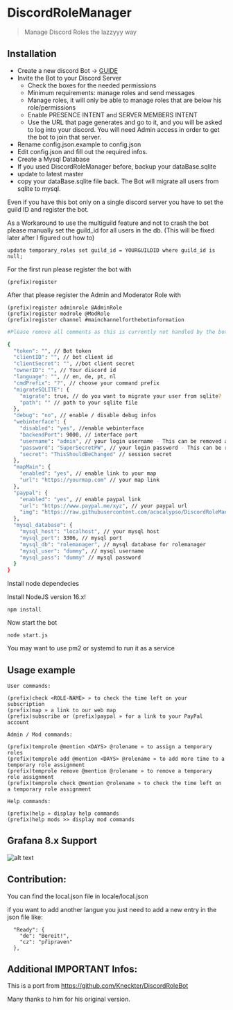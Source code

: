 # DiscordRoleManager
> Manage Discord Roles the lazzyyy way


## Installation

- Create a new discord Bot -> [GUIDE](https://discordpy.readthedocs.io/en/latest/discord.html)
- Invite the Bot to your Discord Server
	- Check the boxes for the needed permissions
	- Minimum requirements: manage roles and send messages
	- Manage roles, it will only be able to manage roles that are below his role/permissions
	- Enable PRESENCE INTENT and SERVER MEMBERS INTENT
	- Use the URL that page generates and go to it, and you will be asked to log into your discord. You will need Admin access in order to get the bot to join that server.
- Rename config.json.example to config.json
- Edit config.json and fill out the required infos.
- Create a Mysql Database
- If you used DiscordRoleManager before, backup your dataBase.sqlite 
- update to latest master 
- copy your dataBase.sqlite file back. The Bot will migrate all users from sqlite to mysql.

Even if you have this bot only on a single discord server you have to set the guild ID and register the bot.

As a Workaround to use the multiguild feature and not to crash the bot please manually set the guild_id for all users in the db.
(This will be fixed later after I figured out how to)

```update temporary_roles set guild_id = YOURGUILDID where guild_id is null;```

For the first run please register the bot with
```
(prefix)register
```
After that please register the Admin and Moderator Role with
```
(prefix)register adminrole @AdminRole
(prefix)register modrole @ModRole
(prefix)register channel #mainchannelforthebotinformation
```

```sh
#Please remove all comments as this is currently not handled by the bot!

{
  "token": "", // Bot token
  "clientID": "", // bot client id
  "clientSecret": "", //bot client secret
  "ownerID": "", // Your discord id
  "language": "", // en, de, pt, nl
  "cmdPrefix": "?", // choose your command prefix
  "migrateSQLITE": {
    "migrate": true, // do you want to migrate your user from sqlite?
    "path": "" // path to your sqlite file
  },
  "debug": "no", // enable / disable debug infos
  "webinterface": {
    "disabled": "yes", //enable webinterface
    "backendPort": 9000, // interface port
    "username": "admin", // your login username - This can be removed afterwards
    "password": "SuperSecretPW", // your login password - This can be removed afterwards
    "secret": "ThisShouldBeChanged" // session secret
  },
  "mapMain": {
    "enabled": "yes", // enable link to your map
    "url": "https://yourmap.com" // your map link
  },
  "paypal": {
    "enabled": "yes", // enable paypal link
    "url": "https://www.paypal.me/xyz", // your paypal url
    "img": "https://raw.githubusercontent.com/acocalypso/DiscordRoleManager/master/paypal_icon.jpg"
  },
  "mysql_database": {
    "mysql_host": "localhost", // your mysql host
    "mysql_port": 3306, // mysql port
    "mysql_db": "rolemanager", // mysql database for rolemanager
    "mysql_user": "dummy", // mysql username
    "mysql_pass": "dummy" // mysql password
  }
}


```
Install node dependecies

Install NodeJS version 16.x!

```
npm install
```

Now start the bot

```
node start.js
```

You may want to use pm2 or systemd to run it as a service

## Usage example

```
User commands:

(prefix)check <ROLE-NAME> » to check the time left on your subscription
(prefix)map » a link to our web map
(prefix)subscribe or (prefix)paypal » for a link to your PayPal account

Admin / Mod commands:

(prefix)temprole @mention <DAYS> @rolename » to assign a temporary roles
(prefix)temprole add @mention <DAYS> @rolename » to add more time to a temporary role assignment
(prefix)temprole remove @mention @rolename » to remove a temporary role assignment
(prefix)temprole check @mention @rolename » to check the time left on a temporary role assignment

Help commands:

(prefix)help » display help commands
(prefix)help mods >> display mod commands
```

## Grafana 8.x Support

![alt text](https://raw.githubusercontent.com/acocalypso/DiscordRoleManager/backend/grafana_donators.PNG)

## Contribution:

You can find the local.json file in locale/local.json

if you want to add another langue you just need to add a new entry in the json file like:

```
  "Ready": {
    "de": "Bereit!",
    "cz": "připraven"
  },
```

## Additional IMPORTANT Infos:
This is a port from https://github.com/Kneckter/DiscordRoleBot

Many thanks to him for his original version.
